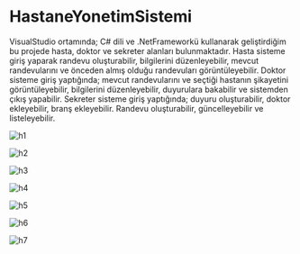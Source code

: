 # HastaneYonetimSistemi
VisualStudio ortamında; C# dili ve .NetFrameworkü kullanarak geliştirdiğim bu projede hasta, doktor ve sekreter alanları bulunmaktadır.
Hasta sisteme giriş yaparak randevu oluşturabilir, bilgilerini düzenleyebilir, mevcut randevularını ve önceden almış olduğu randevuları görüntüleyebilir.
Doktor sisteme giriş yaptığında; mevcut randevularını ve seçtiği hastanın şikayetini görüntüleyebilir, bilgilerini düzenleyebilir, duyurulara bakabilir ve sistemden çıkış yapabilir.
Sekreter sisteme giriş yaptığında; duyuru oluşturabilir, doktor ekleyebilir, branş ekleyebilir. Randevu oluşturabilir, güncelleyebilir ve listeleyebilir.

![h1](https://user-images.githubusercontent.com/75948446/182448883-303e0a4e-ce2c-4499-87c9-05390ac96ab9.png)

![h2](https://user-images.githubusercontent.com/75948446/182448927-d3554317-7fa7-4ec8-ab91-9b0c0154c3a1.png)

![h3](https://user-images.githubusercontent.com/75948446/182448947-0f3394f6-3b35-4e8f-82a1-81e044157729.png)

![h4](https://user-images.githubusercontent.com/75948446/182448956-9120926d-e69d-4ee5-902d-dc9353868cc0.png)

![h5](https://user-images.githubusercontent.com/75948446/182448998-4fe74ad8-b93c-4768-ac61-623c1c7b55c6.png)

![h6](https://user-images.githubusercontent.com/75948446/182449114-0c55eb8b-0ad2-4491-9c24-2d8ff18156dc.png)

![h7](https://user-images.githubusercontent.com/75948446/182449153-66e2d5a4-2fcf-4d35-9ba2-37ada1ee2a50.png)
